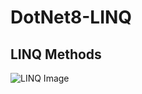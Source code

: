 # DotNet8-LINQ

## LINQ Methods

![LINQ Image]([https://imgur.com/a/OW0QxjX](https://i.imgur.com/RQbn6tv.png))
